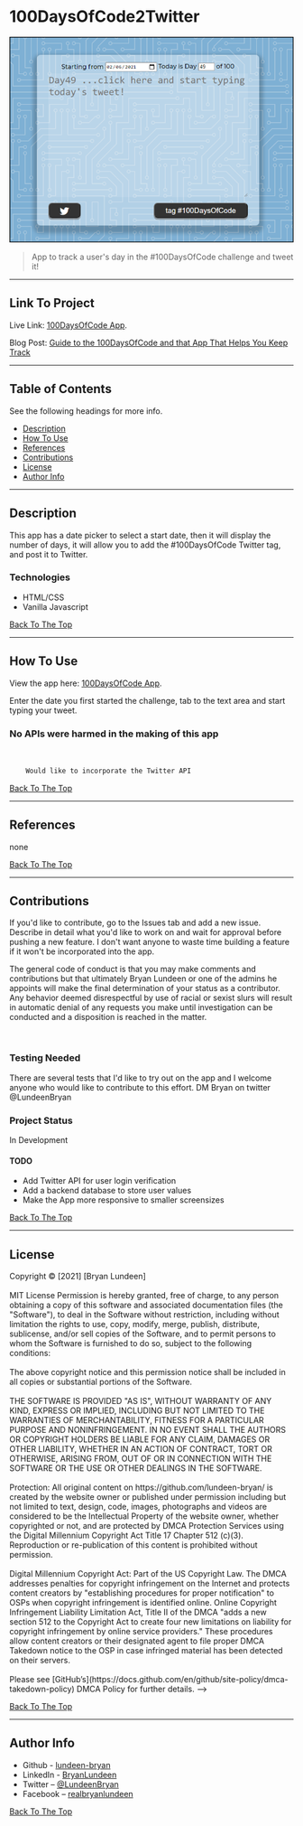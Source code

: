 # 100DaysOfCode2Twitter

![100DaysOfCode2TweetApp](codeTweet.png)

> App to track a user's day in the #100DaysOfCode challenge and tweet it!

---

## Link To Project

Live Link: [100DaysOfCode App](https://lundeen-bryan-100DaysOfCode2Twitter.netlify.app/).

Blog Post: [Guide to the 100DaysOfCode and that App That Helps You Keep Track](https://bryanlundeen.blog/guide-to-the-100daysofcode-challenge-and-the-app-that-helps-you-keep-track/)

---

## Table of Contents

See the following headings for more info.

- [Description](#description)
- [How To Use](#how-to-use)
- [References](#references)
- [Contributions](#contributions)
- [License](#license)
- [Author Info](#author-info)

---

## Description

This app has a date picker to select a start date, then it will display the number of days, it will allow you to add the #100DaysOfCode Twitter tag, and post it to Twitter.

### Technologies

- HTML/CSS
- Vanilla Javascript

[Back To The Top](#100DaysOfCode2Twitter)

---

## How To Use

View the app here: [100DaysOfCode App](https://lundeen-bryan-100DaysOfCode2Twitter.netlify.app/).

Enter the date you first started the challenge, tab to the text area and start typing your tweet.

### No APIs were harmed in the making of this app
<br/>

```html
    Would like to incorporate the Twitter API
```

[Back To The Top](#100DaysOfCode2Twitter)

---

## References

none

[Back To The Top](#100DaysOfCode2Twitter)

---

## Contributions

If you'd like to contribute, go to the Issues tab and add a new issue. Describe in detail what you'd like to work on and wait for approval before pushing a new feature. I don't want anyone to waste time building a feature if it won't be incorporated into the app.

The general code of conduct is that you may make comments and contributions but that ultimately Bryan Lundeen or one of the admins he appoints will make the final determination of your status as a contributor. Any behavior deemed disrespectful by use of racial or sexist slurs will result in automatic denial of any requests you make until investigation can be conducted and a disposition is reached in the matter.

<br/>

### Testing Needed

There are several tests that I'd like to try out on the app and I welcome anyone who would like to contribute to this effort. DM Bryan on twitter @LundeenBryan

### Project Status

In Development

#### TODO

- Add Twitter API for user login verification
- Add a backend database to store user values
- Make the App more responsive to smaller screensizes

[Back To The Top](#100DaysOfCode2Twitter)

---

## License

<mitlicense>
Copyright &copy; [2021] [Bryan Lundeen]
<br/><br/>
MIT License
Permission is hereby granted, free of charge, to any person obtaining a copy of this software and associated documentation files (the "Software"), to deal in the Software without restriction, including without limitation the rights to use, copy, modify, merge, publish, distribute, sublicense, and/or sell copies of the Software, and to permit persons to whom the Software is furnished to do so, subject to the following conditions:
<br/><br/>
The above copyright notice and this permission notice shall be included in all copies or substantial portions of the Software.
<br/><br/>
THE SOFTWARE IS PROVIDED "AS IS", WITHOUT WARRANTY OF ANY KIND, EXPRESS OR IMPLIED, INCLUDING BUT NOT LIMITED TO THE WARRANTIES OF MERCHANTABILITY, FITNESS FOR A PARTICULAR PURPOSE AND NONINFRINGEMENT. IN NO EVENT SHALL THE AUTHORS OR COPYRIGHT HOLDERS BE LIABLE FOR ANY CLAIM, DAMAGES OR OTHER LIABILITY, WHETHER IN AN ACTION OF CONTRACT, TORT OR OTHERWISE, ARISING FROM, OUT OF OR IN CONNECTION WITH THE SOFTWARE OR THE USE OR OTHER DEALINGS IN THE SOFTWARE.
<br/><br/>
<mitlicense>
<!—
<dmca>
Protection: All original content on https://github.com/lundeen-bryan/ is created by the website owner or published under permission including but not limited to text, design, code, images, photographs and videos are considered to be the Intellectual Property of the website owner, whether copyrighted or not, and are protected by DMCA Protection Services using the Digital Millennium Copyright Act Title 17 Chapter 512 (c)(3). Reproduction or re-publication of this content is prohibited without permission.
<br/><br/>
Digital Millennium Copyright Act: Part of the US Copyright Law. The DMCA addresses penalties for copyright infringement on the Internet and protects content creators by "establishing procedures for proper notification" to OSPs when copyright infringement is identified online. Online Copyright Infringement Liability Limitation Act, Title II of the DMCA "adds a new section 512 to the Copyright Act to create four new limitations on liability for copyright infringement by online service providers." These procedures allow content creators or their designated agent to file proper DMCA Takedown notice to the OSP in case infringed material has been detected on their servers.
<br/><br/>
Please see [GitHub’s](https://docs.github.com/en/github/site-policy/dmca-takedown-policy) DMCA Policy for further details.
<dmca>
-->

[Back To The Top](#100DaysOfCode2Twitter)

---

## Author Info

- Github - [lundeen-bryan](https://github.com/lundeen-bryan)
- LinkedIn - [BryanLundeen](https://www.linkedin.com/in/bryanlundeen/)
- Twitter – [@LundeenBryan](https://twitter.com/LundeenBryan)
- Facebook – [realbryanlundeen](https://www.facebook.com/realbryanlundeen)

[Back To The Top](#100DaysOfCode2Twitter)
